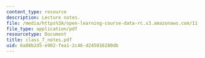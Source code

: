 ```yaml
---
content_type: resource
description: Lecture notes.
file: /media/https%3A/open-learning-course-data-rc.s3.amazonaws.com/11-439-revitalizing-urban-main-streets-mission-hill-egleston-square-boston-spring-2003/6a88b2d5e902fea12c46d245016280db_class_7_notes.pdf
file_type: application/pdf
resourcetype: Document
title: class_7_notes.pdf
uid: 6a88b2d5-e902-fea1-2c46-d245016280db
---
```

